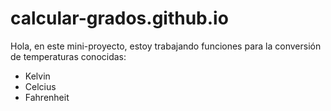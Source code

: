# calcular-grados.github.io
Hola, en este mini-proyecto, estoy trabajando funciones para la conversión de temperaturas conocidas:

- Kelvin
- Celcius
- Fahrenheit
